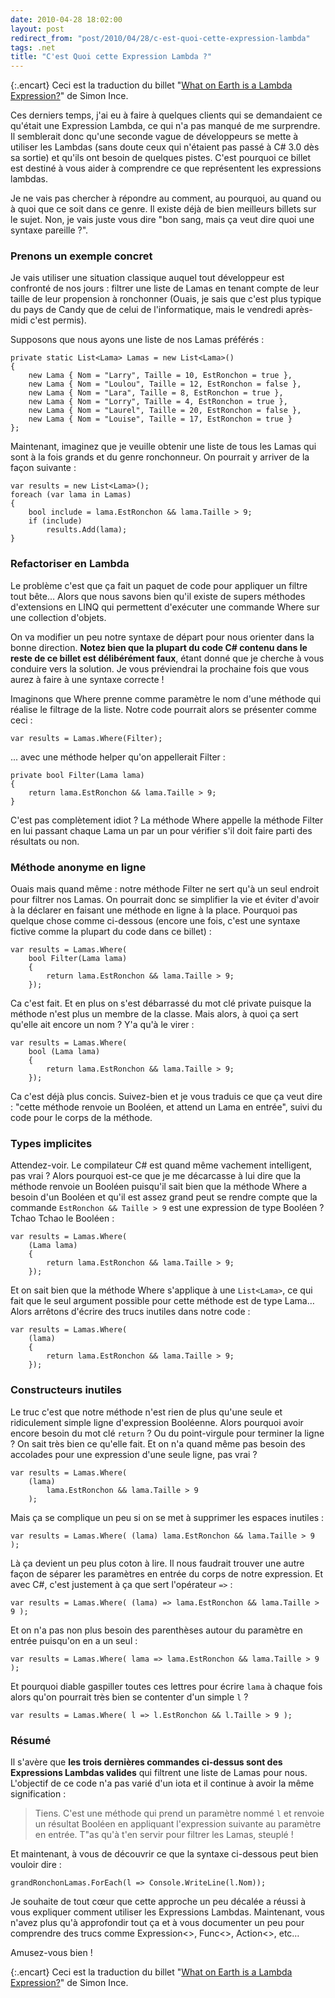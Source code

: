 ```yaml
---
date: 2010-04-28 18:02:00
layout: post
redirect_from: "post/2010/04/28/c-est-quoi-cette-expression-lambda"
tags: .net
title: "C'est Quoi cette Expression Lambda ?"
---
```


{:.encart}
Ceci est la traduction du billet "[What on Earth is a Lambda Expression?](http://blogs.msdn.com/simonince/archive/2010/04/16/what-on-earth-is-a-lambda-expression.aspx)"
de Simon Ince.

Ces derniers temps, j'ai eu à faire à quelques clients qui se demandaient ce
qu'était une Expression Lambda, ce qui n'a pas manqué de me surprendre. Il
semblerait donc qu'une seconde vague de développeurs se mette à utiliser les
Lambdas (sans doute ceux qui n'étaient pas passé à C# 3.0 dès sa sortie) et
qu'ils ont besoin de quelques pistes. C'est pourquoi ce billet est destiné à
vous aider à comprendre ce que représentent les expressions lambdas.

Je ne vais pas chercher à répondre au comment, au pourquoi, au quand ou à
quoi que ce soit dans ce genre. Il existe déjà de bien meilleurs billets sur le
sujet. Non, je vais juste vous dire "bon sang, mais ça veut dire quoi une
syntaxe pareille ?".

### Prenons un exemple concret

Je vais utiliser une situation classique auquel tout développeur est
confronté de nos jours : filtrer une liste de Lamas en tenant compte de
leur taille de leur propension à ronchonner (Ouais, je sais que c'est plus
typique du pays de Candy que de celui de l'informatique, mais le vendredi
après-midi c'est permis).

Supposons que nous ayons une liste de nos Lamas préférés :

```
private static List<Lama> Lamas = new List<Lama>()
{
    new Lama { Nom = "Larry", Taille = 10, EstRonchon = true },
    new Lama { Nom = "Loulou", Taille = 12, EstRonchon = false },
    new Lama { Nom = "Lara", Taille = 8, EstRonchon = true },
    new Lama { Nom = "Lorry", Taille = 4, EstRonchon = true },
    new Lama { Nom = "Laurel", Taille = 20, EstRonchon = false },
    new Lama { Nom = "Louise", Taille = 17, EstRonchon = true }
};
```

Maintenant, imaginez que je veuille obtenir une liste de tous les Lamas qui
sont à la fois grands et du genre ronchonneur. On pourrait y arriver de la
façon suivante :

```
var results = new List<Lama>();
foreach (var lama in Lamas)
{
    bool include = lama.EstRonchon && lama.Taille > 9;
    if (include)
        results.Add(lama);
}
```

### Refactoriser en Lambda

Le problème c'est que ça fait un paquet de code pour appliquer un filtre
tout bête… Alors que nous savons bien qu'il existe de supers méthodes
d'extensions en LINQ qui permettent d'exécuter une commande Where sur une
collection d'objets.

On va modifier un peu notre syntaxe de départ pour nous orienter dans la
bonne direction. **Notez bien que la plupart du code C# contenu dans le
reste de ce billet est délibérément faux**, étant donné que je cherche à
vous conduire vers la solution. Je vous préviendrai la prochaine fois que vous
aurez à faire à une syntaxe correcte !

Imaginons que Where prenne comme paramètre le nom d'une méthode qui réalise
le filtrage de la liste. Notre code pourrait alors se présenter comme
ceci :

```
var results = Lamas.Where(Filter);
```

... avec une méthode helper qu'on appellerait Filter :

```
private bool Filter(Lama lama)
{
    return lama.EstRonchon && lama.Taille > 9;
}
```

C'est pas complètement idiot ? La méthode Where appelle la méthode
Filter en lui passant chaque Lama un par un pour vérifier s'il doit faire parti
des résultats ou non.

### Méthode anonyme en ligne

Ouais mais quand même : notre méthode Filter ne sert qu'à un seul
endroit pour filtrer nos Lamas. On pourrait donc se simplifier la vie et éviter
d'avoir à la déclarer en faisant une méthode en ligne à la place. Pourquoi pas
quelque chose comme ci-dessous (encore une fois, c'est une syntaxe fictive
comme la plupart du code dans ce billet) :

```
var results = Lamas.Where(
    bool Filter(Lama lama)
    {
        return lama.EstRonchon && lama.Taille > 9;
    });
```

Ca c'est fait. Et en plus on s'est débarrassé du mot clé private puisque la
méthode n'est plus un membre de la classe. Mais alors, à quoi ça sert qu'elle
ait encore un nom ? Y'a qu'à le virer :

```
var results = Lamas.Where(
    bool (Lama lama)
    {
        return lama.EstRonchon && lama.Taille > 9;
    });
```

Ca c'est déjà plus concis. Suivez-bien et je vous traduis ce que ça veut
dire : "cette méthode renvoie un Booléen, et attend un Lama en
entrée", suivi du code pour le corps de la méthode.

### Types implicites

Attendez-voir. Le compilateur C# est quand même vachement intelligent, pas
vrai ? Alors pourquoi est-ce que je me décarcasse à lui dire que la
méthode renvoie un Booléen puisqu'il sait bien que la méthode Where a besoin
d'un Booléen et qu'il est assez grand peut se rendre compte que la commande
`EstRonchon && Taille > 9` est une expression de type
Booléen ? Tchao Tchao le Booléen :

```
var results = Lamas.Where(
    (Lama lama)
    {
        return lama.EstRonchon && lama.Taille > 9;
    });
```

Et on sait bien que la méthode Where s'applique à une `List<Lama>`, ce
qui fait que le seul argument possible pour cette méthode est de type Lama…
Alors arrêtons d'écrire des trucs inutiles dans notre code :

```
var results = Lamas.Where(
    (lama)
    {
        return lama.EstRonchon && lama.Taille > 9;
    });
```

### Constructeurs inutiles

Le truc c'est que notre méthode n'est rien de plus qu'une seule et
ridiculement simple ligne d'expression Booléenne. Alors pourquoi avoir encore
besoin du mot clé `return` ? Ou du point-virgule pour terminer
la ligne ? On sait très bien ce qu'elle fait. Et on n'a quand même pas
besoin des accolades pour une expression d'une seule ligne, pas vrai ?

```
var results = Lamas.Where(
    (lama)
        lama.EstRonchon && lama.Taille > 9
    );
```

Mais ça se complique un peu si on se met à supprimer les espaces
inutiles :

```
var results = Lamas.Where( (lama) lama.EstRonchon && lama.Taille > 9 );
```

Là ça devient un peu plus coton à lire. Il nous faudrait trouver une autre
façon de séparer les paramètres en entrée du corps de notre expression. Et avec
C#, c'est justement à ça que sert l'opérateur `=>` :

```
var results = Lamas.Where( (lama) => lama.EstRonchon && lama.Taille > 9 );
```

Et on n'a pas non plus besoin des parenthèses autour du paramètre en entrée
puisqu'on en a un seul :

```
var results = Lamas.Where( lama => lama.EstRonchon && lama.Taille > 9 );
```

Et pourquoi diable gaspiller toutes ces lettres pour écrire
`lama` à chaque fois alors qu'on pourrait très bien se contenter
d'un simple `l` ?

```
var results = Lamas.Where( l => l.EstRonchon && l.Taille > 9 );
```

### Résumé

Il s'avère que **les trois dernières commandes ci-dessus sont des
Expressions Lambdas valides** qui filtrent une liste de Lamas pour nous.
L'objectif de ce code n'a pas varié d'un iota et il continue à avoir la même
signification :

> Tiens. C'est une méthode qui prend un paramètre nommé `l` et
> renvoie un résultat Booléen en appliquant l'expression suivante au paramètre en
> entrée. T"as qu'à t'en servir pour filtrer les Lamas, steuplé !

Et maintenant, à vous de découvrir ce que la syntaxe ci-dessous peut bien
vouloir dire :

```
grandRonchonLamas.ForEach(l => Console.WriteLine(l.Nom));
```

Je souhaite de tout cœur que cette approche un peu décalée a réussi à vous
expliquer comment utiliser les Expressions Lambdas. Maintenant, vous n'avez
plus qu'à approfondir tout ça et à vous documenter un peu pour comprendre des
trucs comme Expression&lt;&gt;, Func&lt;&gt;, Action&lt;&gt;, etc…

Amusez-vous bien !

{:.encart}
Ceci est la traduction du billet "[What on Earth is a Lambda Expression?](http://blogs.msdn.com/simonince/archive/2010/04/16/what-on-earth-is-a-lambda-expression.aspx)" de Simon Ince.
